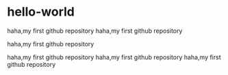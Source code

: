 # hello-world
haha,my first github repository
haha,my first github repository

haha,my first github repository

haha,my first github repository
haha,my first github repository
haha,my first github repository

